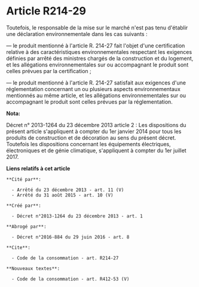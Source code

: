 # Article R214-29

Toutefois, le responsable de la mise sur le marché n'est pas tenu d'établir une déclaration environnementale dans les cas
suivants : 

― le produit mentionné à l'article R. 214-27 fait l'objet d'une certification relative à des caractéristiques
environnementales respectant les exigences définies par arrêté des ministres chargés de la construction et du logement, et
les allégations environnementales sur ou accompagnant le produit sont celles prévues par la certification ; 

― le produit mentionné à l'article R. 214-27 satisfait aux exigences d'une réglementation concernant un ou plusieurs aspects
environnementaux mentionnés au même article, et les allégations environnementales sur ou accompagnant le produit sont celles
prévues par la réglementation.

**Nota:**

Décret n° 2013-1264 du 23 décembre 2013 article 2 : Les dispositions du  présent article s'appliquent à compter du 1er
janvier 2014 pour tous les  produits de construction et de décoration au sens du présent décret.  Toutefois les dispositions
concernant les équipements électriques,  électroniques et de génie climatique, s'appliquent à compter du 1er  juillet 2017.

**Liens relatifs à cet article**

	**Cité par**:

	  - Arrêté du 23 décembre 2013 - art. 11 (V)
	  - Arrêté du 31 août 2015 - art. 10 (V)

	**Créé par**:

	  - Décret n°2013-1264 du 23 décembre 2013 - art. 1

	**Abrogé par**:

	  - Décret n°2016-884 du 29 juin 2016 - art. 8

	**Cite**:

	  - Code de la consommation - art. R214-27

	**Nouveaux textes**:

	  - Code de la consommation - art. R412-53 (V)
